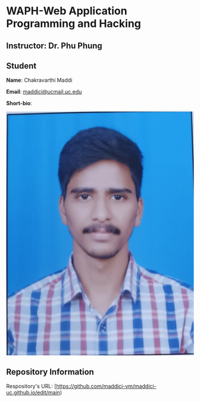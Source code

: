 # WAPH-Web Application Programming and Hacking

## Instructor: Dr. Phu Phung

## Student

**Name**: Chakravarthi Maddi

**Email**: maddici@ucmail.uc.edu

**Short-bio**:  

![Phu's headshot](image/headshot.jpg)

## Repository Information

Respository's URL: [https://github.com/maddici-vm/maddici-uc.github.io/edit/main)
